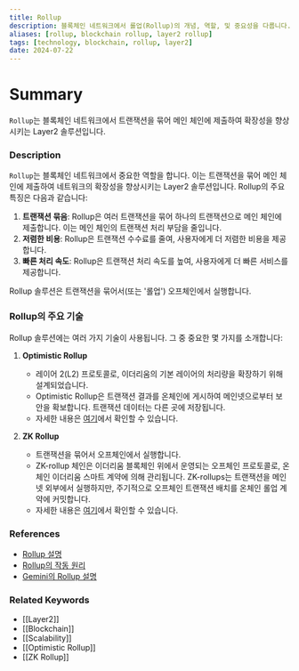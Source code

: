 ```yaml
---
title: Rollup
description: 블록체인 네트워크에서 롤업(Rollup)의 개념, 역할, 및 중요성을 다룹니다.
aliases: [rollup, blockchain rollup, layer2 rollup]
tags: [technology, blockchain, rollup, layer2]
date: 2024-07-22
---
```

# Summary

`Rollup`는 블록체인 네트워크에서 트랜잭션을 묶어 메인 체인에 제출하여 확장성을 향상시키는 Layer2 솔루션입니다.

### Description

`Rollup`는 블록체인 네트워크에서 중요한 역할을 합니다. 이는 트랜잭션을 묶어 메인 체인에 제출하여 네트워크의 확장성을 향상시키는 Layer2 솔루션입니다. Rollup의 주요 특징은 다음과 같습니다:

1. **트랜잭션 묶음**: Rollup은 여러 트랜잭션을 묶어 하나의 트랜잭션으로 메인 체인에 제출합니다. 이는 메인 체인의 트랜잭션 처리 부담을 줄입니다.
2. **저렴한 비용**: Rollup은 트랜잭션 수수료를 줄여, 사용자에게 더 저렴한 비용을 제공합니다.
3. **빠른 처리 속도**: Rollup은 트랜잭션 처리 속도를 높여, 사용자에게 더 빠른 서비스를 제공합니다.

Rollup 솔루션은 트랜잭션을 묶어서(또는 '롤업') 오프체인에서 실행합니다.

### Rollup의 주요 기술

Rollup 솔루션에는 여러 가지 기술이 사용됩니다. 그 중 중요한 몇 가지를 소개합니다:

1. **Optimistic Rollup**

   - 레이어 2(L2) 프로토콜로, 이더리움의 기본 레이어의 처리량을 확장하기 위해 설계되었습니다.
   - Optimistic Rollup은 트랜잭션 결과를 온체인에 게시하여 메인넷으로부터 보안을 확보합니다. 트랜잭션 데이터는 다른 곳에 저장됩니다.
   - 자세한 내용은 [여기](https://ethereum.org/en/developers/docs/scaling/optimistic-rollups/)에서 확인할 수 있습니다.

2. **ZK Rollup**
   - 트랜잭션을 묶어서 오프체인에서 실행합니다.
   - ZK-rollup 체인은 이더리움 블록체인 위에서 운영되는 오프체인 프로토콜로, 온체인 이더리움 스마트 계약에 의해 관리됩니다. ZK-rollups는 트랜잭션을 메인넷 외부에서 실행하지만, 주기적으로 오프체인 트랜잭션 배치를 온체인 롤업 계약에 커밋합니다.
   - 자세한 내용은 [여기](https://ethereum.org/en/developers/docs/scaling/zk-rollups/#what-are-zk-rollups)에서 확인할 수 있습니다.

### References

- [Rollup 설명](https://www.techopedia.com/definition/rollup)
- [Rollup의 작동 원리](https://ethereum.org/en/glossary/#rollup)
- [Gemini의 Rollup 설명](https://www.gemini.com/cryptopedia/search?query=rollup)

### Related Keywords

- [[Layer2]]
- [[Blockchain]]
- [[Scalability]]
- [[Optimistic Rollup]]
- [[ZK Rollup]]
